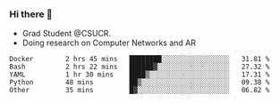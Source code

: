 ### Hi there 👋
- Grad Student @CSUCR. 
- Doing research on Computer Networks and AR
<!--START_SECTION:waka-->

```text
Docker        2 hrs 45 mins   ████████░░░░░░░░░░░░░░░░░   31.81 %
Bash          2 hrs 22 mins   ██████▓░░░░░░░░░░░░░░░░░░   27.32 %
YAML          1 hr 30 mins    ████▒░░░░░░░░░░░░░░░░░░░░   17.31 %
Python        48 mins         ██▒░░░░░░░░░░░░░░░░░░░░░░   09.38 %
Other         35 mins         █▓░░░░░░░░░░░░░░░░░░░░░░░   06.82 %
```

<!--END_SECTION:waka-->
<!--
**jluo117/jluo117** is a ✨ _special_ ✨ repository because its `README.md` (this file) appears on your GitHub profile.

Here are some ideas to get you started:

- 🔭 I’m currently working on ...
- 🌱 I’m currently learning ...
- 👯 I’m looking to collaborate on ...
- 🤔 I’m looking for help with ...
- 💬 Ask me about ...
- 📫 How to reach me: ...
- 😄 Pronouns: ...
- ⚡ Fun fact: ...
-->
